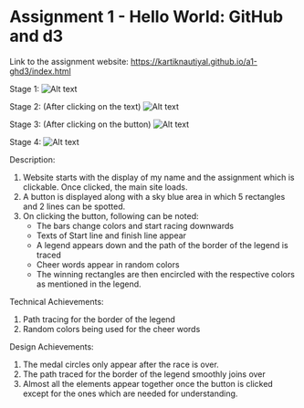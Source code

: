 Assignment 1 - Hello World: GitHub and d3  
===
Link to the assignment website: https://kartiknautiyal.github.io/a1-ghd3/index.html

Stage 1:
![Alt text](https://github.com/kartiknautiyal/a1-ghd3/blob/master/ss1.PNG)

Stage 2: (After clicking on the text)
![Alt text](https://github.com/kartiknautiyal/a1-ghd3/blob/master/ss2.PNG)

Stage 3: (After clicking on the button)
![Alt text](https://github.com/kartiknautiyal/a1-ghd3/blob/master/ss3.PNG)

Stage 4: 
![Alt text](https://github.com/kartiknautiyal/a1-ghd3/blob/master/ss4.PNG)

Description: 
1. Website starts with the display of my name and the assignment which is clickable. Once clicked, the main site loads.
2. A button is displayed along with a sky blue area in which 5 rectangles and 2 lines can be spotted.
3. On clicking the button, following can be noted:
    - The bars change colors and start racing downwards
    - Texts of Start line and finish line appear
    - A legend appears down and the path of the border of the legend is traced 
    - Cheer words appear in random colors
    - The winning rectangles are then encircled with the respective colors as mentioned in the legend. 
        
Technical Achievements:
1. Path tracing for the border of the legend
2. Random colors being used for the cheer words

Design Achievements: 
1. The medal circles only appear after the race is over.
2. The path traced for the border of the legend smoothly joins over
3. Almost all the elements appear together once the button is clicked except for the ones which are needed for understanding.
